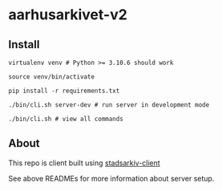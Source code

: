 # aarhusarkivet-v2

## Install

    virtualenv venv # Python >= 3.10.6 should work   

    source venv/bin/activate

    pip install -r requirements.txt

    ./bin/cli.sh server-dev # run server in development mode

    ./bin/cli.sh # view all commands

## About

This repo is client built using [stadsarkiv-client](https://github.com/aarhusstadsarkiv/stadsarkiv-client)

See above READMEs for more information about server setup. 